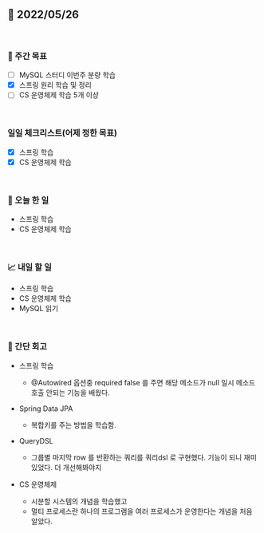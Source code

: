 ## 📅 2022/05/26

<br/>

### 🏹 주간 목표

- [ ] MySQL 스터디 이번주 분량 학습
- [x] 스프링 원리 학습 및 정리
- [ ] CS 운영체제 학습 5개 이상

<br/>

### 일일 체크리스트(어제 정한 목표)

- [x] 스프링 학습
- [x] CS 운영체제 학습

<br/>

### 💯 오늘 한 일

- 스프링 학습
- CS 운영체제 학습

<br/>

### 📈 내일 할 일

- 스프링 학습
- CS 운영체제 학습
- MySQL 읽기

<br/>

### 🧐 간단 회고

- 스프링 학습
  - @Autowired 옵션중 required false 를 주면 해당 메소드가 null 일시 메소드 호출 안되는 기능을 배웠다.
  
- Spring Data JPA
  - 복합키를 주는 방법을 학습함.
  
- QueryDSL
  - 그룹별 마지막 row 를 반환하는 쿼리를 쿼리dsl 로 구현했다. 기능이 되니 재미있었다. 더 개선해봐야지


- CS 운영체제
  - 시분할 시스템의 개념을 학습했고
  - 멀티 프로세스란 하나의 프로그램을 여러 프로세스가 운영한다는 개념을 처음 알았다.
